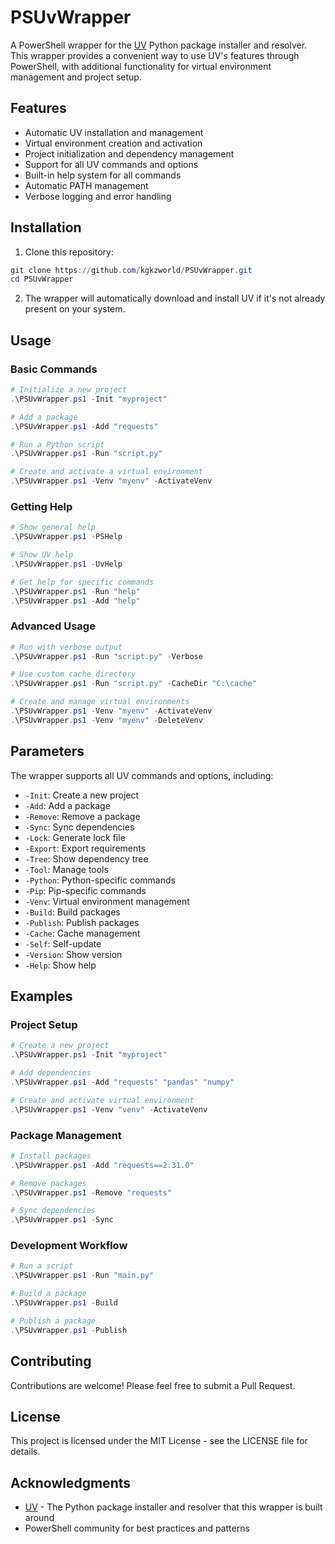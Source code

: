 # PSUvWrapper

A PowerShell wrapper for the [UV](https://github.com/astral-sh/uv) Python package installer and resolver. This wrapper provides a convenient way to use UV's features through PowerShell, with additional functionality for virtual environment management and project setup.

## Features

- Automatic UV installation and management
- Virtual environment creation and activation
- Project initialization and dependency management
- Support for all UV commands and options
- Built-in help system for all commands
- Automatic PATH management
- Verbose logging and error handling

## Installation

1. Clone this repository:
```powershell
git clone https://github.com/kgkzworld/PSUvWrapper.git
cd PSUvWrapper
```

2. The wrapper will automatically download and install UV if it's not already present on your system.

## Usage

### Basic Commands

```powershell
# Initialize a new project
.\PSUvWrapper.ps1 -Init "myproject"

# Add a package
.\PSUvWrapper.ps1 -Add "requests"

# Run a Python script
.\PSUvWrapper.ps1 -Run "script.py"

# Create and activate a virtual environment
.\PSUvWrapper.ps1 -Venv "myenv" -ActivateVenv
```

### Getting Help

```powershell
# Show general help
.\PSUvWrapper.ps1 -PSHelp

# Show UV help
.\PSUvWrapper.ps1 -UvHelp

# Get help for specific commands
.\PSUvWrapper.ps1 -Run "help"
.\PSUvWrapper.ps1 -Add "help"
```

### Advanced Usage

```powershell
# Run with verbose output
.\PSUvWrapper.ps1 -Run "script.py" -Verbose

# Use custom cache directory
.\PSUvWrapper.ps1 -Run "script.py" -CacheDir "C:\cache"

# Create and manage virtual environments
.\PSUvWrapper.ps1 -Venv "myenv" -ActivateVenv
.\PSUvWrapper.ps1 -Venv "myenv" -DeleteVenv
```

## Parameters

The wrapper supports all UV commands and options, including:

- `-Init`: Create a new project
- `-Add`: Add a package
- `-Remove`: Remove a package
- `-Sync`: Sync dependencies
- `-Lock`: Generate lock file
- `-Export`: Export requirements
- `-Tree`: Show dependency tree
- `-Tool`: Manage tools
- `-Python`: Python-specific commands
- `-Pip`: Pip-specific commands
- `-Venv`: Virtual environment management
- `-Build`: Build packages
- `-Publish`: Publish packages
- `-Cache`: Cache management
- `-Self`: Self-update
- `-Version`: Show version
- `-Help`: Show help


## Examples

### Project Setup

```powershell
# Create a new project
.\PSUvWrapper.ps1 -Init "myproject"

# Add dependencies
.\PSUvWrapper.ps1 -Add "requests" "pandas" "numpy"

# Create and activate virtual environment
.\PSUvWrapper.ps1 -Venv "venv" -ActivateVenv
```

### Package Management

```powershell
# Install packages
.\PSUvWrapper.ps1 -Add "requests==2.31.0"

# Remove packages
.\PSUvWrapper.ps1 -Remove "requests"

# Sync dependencies
.\PSUvWrapper.ps1 -Sync
```

### Development Workflow

```powershell
# Run a script
.\PSUvWrapper.ps1 -Run "main.py"

# Build a package
.\PSUvWrapper.ps1 -Build

# Publish a package
.\PSUvWrapper.ps1 -Publish
```

## Contributing

Contributions are welcome! Please feel free to submit a Pull Request.

## License

This project is licensed under the MIT License - see the LICENSE file for details.

## Acknowledgments

- [UV](https://github.com/astral-sh/uv) - The Python package installer and resolver that this wrapper is built around
- PowerShell community for best practices and patterns